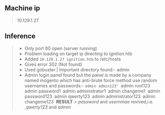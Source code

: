 ## **Machine ip** 
> 10.129.1.27
## **Inference**
> - Only port 80 open (server running)
> - Problem loading on target ip directing to ignition.htb
> - Added `10.129.1.27 ignition.htb` to /etc/hosts
> - Gives error 302 (Not found)
> - Used gobuster | Important directory found:- admin
> - Admin login panel found but the panel is made by a company named mogento which has anti-brute force method use random usernames and passwords:-
	`admin admin123'
	`admin root123`
	`admin password1`
	`admin administrator1`
	`admin changeme1`
	`admin password123`
	`admin qwerty123`
	`admin administrator123`
	`admin changeme123`
**RESULT** > *password* and *usernmae* revived,i.e. ,*qwerty123* and *admin*
